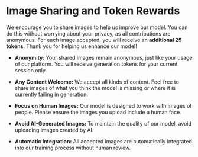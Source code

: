 # Image Sharing and Token Rewards

We encourage you to share images to help us improve our model. You can do this without worrying about your privacy, as all contributions are anonymous.
For each image accepted, you will receive an **additional 25 tokens**. Thank you for helping us enhance our model!

- **Anonymity:** Your shared images remain anonymous, just like your usage of our platform. You will receive generation tokens for your current session only.

- **Any Content Welcome:** We accept all kinds of content. Feel free to share images of what you think the model is missing or where it is currently failing in generation.

- **Focus on Human Images:** Our model is designed to work with images of people. Please ensure the images you upload include a human face.

- **Avoid AI-Generated Images:** To maintain the quality of our model, avoid uploading images created by AI.

- **Automatic Integration:** All accepted images are automatically integrated into our training process without human review.